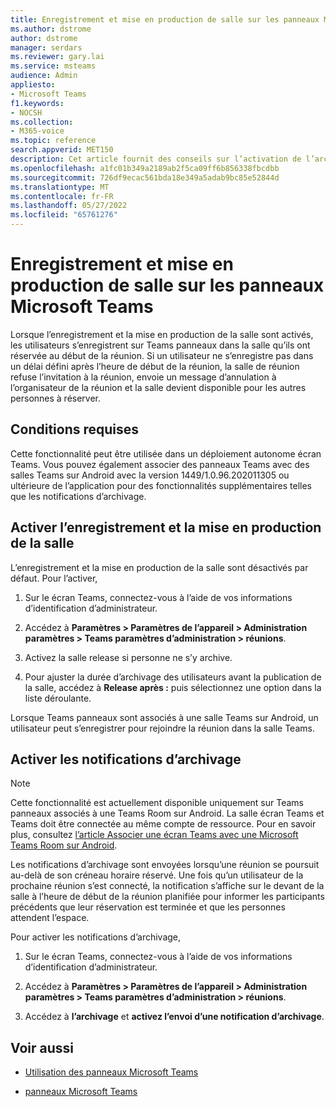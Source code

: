 ```yaml
---
title: Enregistrement et mise en production de salle sur les panneaux Microsoft Teams
ms.author: dstrome
author: dstrome
manager: serdars
ms.reviewer: gary.lai
ms.service: msteams
audience: Admin
appliesto:
- Microsoft Teams
f1.keywords:
- NOCSH
ms.collection:
- M365-voice
ms.topic: reference
search.appverid: MET150
description: Cet article fournit des conseils sur l’activation de l’archivage et de la mise en production de salle Teams des appareils de panneaux.
ms.openlocfilehash: a1fc01b349a2189ab2f5ca09ff6b856338fbcdbb
ms.sourcegitcommit: 726df9ecac561bda18e349a5adab9bc85e52844d
ms.translationtype: MT
ms.contentlocale: fr-FR
ms.lasthandoff: 05/27/2022
ms.locfileid: "65761276"
---
```

# <a name="check-in-and-room-release-on-microsoft-teams-panels"></a>Enregistrement et mise en production de salle sur les panneaux Microsoft Teams

Lorsque l’enregistrement et la mise en production de la salle sont activés, les utilisateurs s’enregistrent sur Teams panneaux dans la salle qu’ils ont réservée au début de la réunion. Si un utilisateur ne s’enregistre pas dans un délai défini après l’heure de début de la réunion, la salle de réunion refuse l’invitation à la réunion, envoie un message d’annulation à l’organisateur de la réunion et la salle devient disponible pour les autres personnes à réserver.  

## <a name="requirements"></a>Conditions requises 

Cette fonctionnalité peut être utilisée dans un déploiement autonome écran Teams. Vous pouvez également associer des panneaux Teams avec des salles Teams sur Android avec la version 1449/1.0.96.202011305 ou ultérieure de l’application pour des fonctionnalités supplémentaires telles que les notifications d’archivage.  

## <a name="enable-check-in-and-room-release"></a>Activer l’enregistrement et la mise en production de la salle 

L’enregistrement et la mise en production de la salle sont désactivés par défaut. Pour l’activer,  

1. Sur le écran Teams, connectez-vous à l’aide de vos informations d’identification d’administrateur.  

2. Accédez à **Paramètres > Paramètres de l’appareil > Administration paramètres > Teams paramètres d’administration > réunions**.

3. Activez la salle release si personne ne s’y archive.

4. Pour ajuster la durée d’archivage des utilisateurs avant la publication de la salle, accédez à **Release après :** puis sélectionnez une option dans la liste déroulante.  

Lorsque Teams panneaux sont associés à une salle Teams sur Android, un utilisateur peut s’enregistrer pour rejoindre la réunion dans la salle Teams.  

## <a name="turn-on-check-in-notifications"></a>Activer les notifications d’archivage

> [!NOTE]
> Cette fonctionnalité est actuellement disponible uniquement sur Teams panneaux associés à une Teams Room sur Android. La salle écran Teams et Teams doit être connectée au même compte de ressource. Pour en savoir plus, consultez [l’article Associer une écran Teams avec une Microsoft Teams Room sur Android](use-teams-panels.md#pair-a-teams-panel-with-a-microsoft-teams-room-on-android).  

Les notifications d’archivage sont envoyées lorsqu’une réunion se poursuit au-delà de son créneau horaire réservé. Une fois qu’un utilisateur de la prochaine réunion s’est connecté, la notification s’affiche sur le devant de la salle à l’heure de début de la réunion planifiée pour informer les participants précédents que leur réservation est terminée et que les personnes attendent l’espace.  

Pour activer les notifications d’archivage,  

1. Sur le écran Teams, connectez-vous à l’aide de vos informations d’identification d’administrateur. 

2. Accédez à **Paramètres > Paramètres de l’appareil > Administration paramètres > Teams paramètres d’administration > réunions**.

3. Accédez à **l’archivage** et **activez l’envoi d’une notification d’archivage**.

## <a name="related-topics"></a>Voir aussi

- [Utilisation des panneaux Microsoft Teams](use-teams-panels.md)

- [panneaux Microsoft Teams](teams-panels.md)

